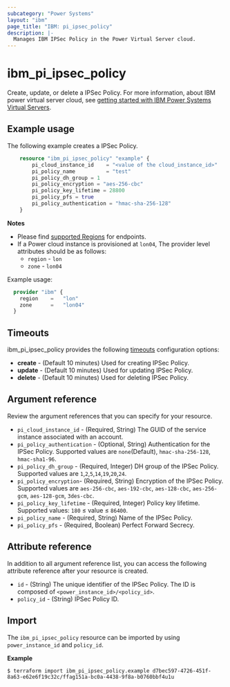 ```yaml
---
subcategory: "Power Systems"
layout: "ibm"
page_title: "IBM: pi_ipsec_policy"
description: |-
  Manages IBM IPSec Policy in the Power Virtual Server cloud.
---
```


# ibm_pi_ipsec_policy
Create, update, or delete a IPSec Policy. For more information, about IBM power virtual server cloud, see [getting started with IBM Power Systems Virtual Servers](https://cloud.ibm.com/docs/power-iaas?topic=power-iaas-getting-started).

## Example usage
The following example creates a IPSec Policy.

```terraform
	resource "ibm_pi_ipsec_policy" "example" {
		pi_cloud_instance_id    = "<value of the cloud_instance_id>"
		pi_policy_name          = "test"
		pi_policy_dh_group = 1
		pi_policy_encryption = "aes-256-cbc"
		pi_policy_key_lifetime = 28800
		pi_policy_pfs = true
		pi_policy_authentication = "hmac-sha-256-128"
	}
```

**Notes**
* Please find [supported Regions](https://cloud.ibm.com/apidocs/power-cloud#endpoint) for endpoints.
* If a Power cloud instance is provisioned at `lon04`, The provider level attributes should be as follows:
  * `region` - `lon`
  * `zone` - `lon04`

Example usage:
  
  ```terraform
    provider "ibm" {
      region    =   "lon"
      zone      =   "lon04"
    }
  ```
  
## Timeouts

ibm_pi_ipsec_policy provides the following [timeouts](https://www.terraform.io/docs/language/resources/syntax.html) configuration options:

- **create** - (Default 10 minutes) Used for creating IPSec Policy.
- **update** - (Default 10 minutes) Used for updating IPSec Policy.
- **delete** - (Default 10 minutes) Used for deleting IPSec Policy.

## Argument reference 
Review the argument references that you can specify for your resource. 
- `pi_cloud_instance_id` - (Required, String) The GUID of the service instance associated with an account.
- `pi_policy_authentication`  - (Optional, String) Authentication for the IPSec Policy. Supported values are `none`(Default), `hmac-sha-256-128`, `hmac-sha1-96`.
- `pi_policy_dh_group` - (Required, Integer) DH group of the IPSec Policy. Supported values are `1`,`2`,`5`,`14`,`19`,`20`,`24`.
- `pi_policy_encryption`- (Required, String) Encryption of the IPSec Policy. Supported values are `aes-256-cbc`, `aes-192-cbc`, `aes-128-cbc`, `aes-256-gcm`, `aes-128-gcm`, `3des-cbc`.
- `pi_policy_key_lifetime` - (Required, Integer) Policy key lifetime. Supported values:  `180` ≤ value ≤ `86400`.
- `pi_policy_name` - (Required, String) Name of the IPSec Policy.
- `pi_policy_pfs` - (Required, Boolean) Perfect Forward Secrecy.

## Attribute reference
In addition to all argument reference list, you can access the following attribute reference after your resource is created.

- `id` - (String) The unique identifier of the IPSec Policy. The ID is composed of `<power_instance_id>/<policy_id>`.
- `policy_id` - (String) IPSec Policy ID.

## Import

The `ibm_pi_ipsec_policy` resource can be imported by using `power_instance_id` and `policy_id`.

**Example**

```
$ terraform import ibm_pi_ipsec_policy.example d7bec597-4726-451f-8a63-e62e6f19c32c/ffag151a-bc0a-4438-9f8a-b0760bbf4u1u
```

